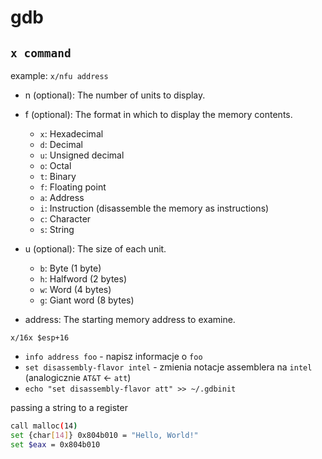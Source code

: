 # gdb

## `x command`

example: `x/nfu address`

* n (optional): The number of units to display.
    
* f (optional): The format in which to display the memory contents.
    * `x`: Hexadecimal
    * `d`: Decimal
    * `u`: Unsigned decimal
    * `o`: Octal
    * `t`: Binary
    * `f`: Floating point
    * `a`: Address
    * `i`: Instruction (disassemble the memory as instructions)
    * `c`: Character
    * `s`: String
* u (optional): The size of each unit.
    * `b`: Byte (1 byte)
    * `h`: Halfword (2 bytes)
    * `w`: Word (4 bytes)
    * `g`: Giant word (8 bytes)
* address: The starting memory address to examine.


`x/16x $esp+16`
* `info address foo` - napisz informacje o `foo`
* `set disassembly-flavor intel` - zmienia notacje assemblera na `intel` (analogicznie `AT&T` <- `att`)
* `echo "set disassembly-flavor att" >> ~/.gdbinit`

passing a string to a register

```sh
call malloc(14)
set {char[14]} 0x804b010 = "Hello, World!"
set $eax = 0x804b010
```